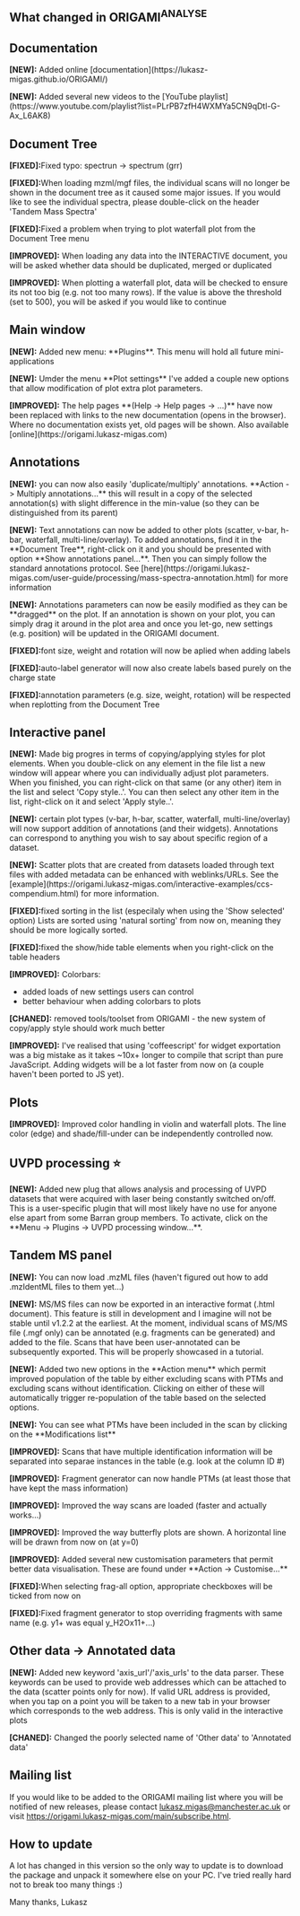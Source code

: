 <h2><strong>What changed in ORIGAMI<sup>ANALYSE</sup></strong></h2>

## Documentation

<p><strong>[NEW]:</strong> Added online [documentation](https://lukasz-migas.github.io/ORIGAMI/)

<p><strong>[NEW]:</strong> Added several new videos to the [YouTube playlist](https://www.youtube.com/playlist?list=PLrPB7zfH4WXMYa5CN9qDtl-G-Ax_L6AK8)

## Document Tree

<p><strong>[FIXED]:</strong>Fixed typo: spectrun -> spectrum (grr)

<p><strong>[FIXED]:</strong>When loading mzml/mgf files, the individual scans will no longer be shown in the document tree as it caused some major issues. If you would like to see the individual spectra, please double-click on the header 'Tandem Mass Spectra'

<p><strong>[FIXED]:</strong>Fixed a problem when trying to plot waterfall plot from the Document Tree menu

<p><strong>[IMPROVED]:</strong> When loading any data into the INTERACTIVE document, you will be asked whether data should be duplicated, merged or duplicated

<p><strong>[IMPROVED]:</strong> When plotting a waterfall plot, data will be checked to ensure its not too big (e.g. not too many rows). If the value is above the threshold (set to 500), you will be asked if you would like to continue

## Main window

<p><strong>[NEW]:</strong> Added new menu: **Plugins**. This menu will hold all future mini-applications

<p><strong>[NEW]:</strong> Umder the menu **Plot settings** I've added a couple new options that allow modification of plot extra plot parameters.

<p><strong>[IMPROVED]:</strong> The help pages **(Help -> Help pages -> ...)** have now been replaced with links to the new documentation (opens in the browser). Where no documentation exists yet, old pages will be shown. Also available [online](https://origami.lukasz-migas.com)

## Annotations

<p><strong>[NEW]:</strong> you can now also easily 'duplicate/multiply' annotations. **Action -> Multiply annotations...** this will result in a copy of the selected annotation(s) with slight difference in the min-value (so they can be distinguished from its parent)

<p><strong>[NEW]:</strong> Text annotations can now be added to other plots (scatter, v-bar, h-bar, waterfall, multi-line/overlay). To added annotations, find it in the **Document Tree**, right-click on it and you should be presented with option **Show annotations panel...**. Then you can simply follow the standard annotations protocol. See [here](https://origami.lukasz-migas.com/user-guide/processing/mass-spectra-annotation.html) for more information

<p><strong>[NEW]:</strong> Annotations parameters can now be easily modified as they can be **dragged** on the plot. If an annotation is shown on your plot, you can simply drag it around in the plot area and once you let-go, new settings (e.g. position) will be updated in the ORIGAMI document.

<p><strong>[FIXED]:</strong>font size, weight and rotation will now be aplied when adding labels

<p><strong>[FIXED]:</strong>auto-label generator will now also create labels based purely on the charge state

<p><strong>[FIXED]:</strong>annotation parameters (e.g. size, weight, rotation) will be respected when replotting from the Document Tree

## Interactive panel

<p><strong>[NEW]:</strong> Made big progres in terms of copying/applying styles for plot elements. When you
double-click on any element in the file list a new window will appear where you can individually adjust plot parameters. When you finished, you can right-click on that same (or any other) item in the list and select 'Copy style..'. You can then select any other item in the list, right-click on it and select 'Apply style..'.

<p><strong>[NEW]:</strong> certain plot types (v-bar, h-bar, scatter, waterfall, multi-line/overlay) will now support addition of annotations (and their widgets). Annotations can correspond to anything you wish to say about specific region of a dataset.

<p><strong>[NEW]:</strong> Scatter plots that are created from datasets loaded through text files with added metadata can be enhanced with weblinks/URLs. See the [example](https://origami.lukasz-migas.com/interactive-examples/ccs-compendium.html) for more information.

<p><strong>[FIXED]:</strong>fixed sorting in the list (especilaly when using the 'Show selected' option) Lists are sorted using 'natural sorting' from now on, meaning they should be more logically sorted.

<p><strong>[FIXED]:</strong>fixed the show/hide table elements when you right-click on the table headers

<p><strong>[IMPROVED]:</strong> Colorbars:

* added loads of new settings users can control
* better behaviour when adding colorbars to plots

<p><strong>[CHANED]:</strong> removed tools/toolset from ORIGAMI - the new system of copy/apply style should work much better

<p><strong>[IMPROVED]:</strong> I've realised that using 'coffeescript' for widget exportation was a big mistake as it takes ~10x+ longer to compile that script than pure JavaScript. Adding widgets will be a lot faster from now on (a couple haven't been ported to JS yet).

## Plots

<p><strong>[IMPROVED]:</strong> Improved color handling in violin and waterfall plots. The line color (edge) and shade/fill-under can be independently controlled now.

## UVPD processing :star:

<p><strong>[NEW]:</strong> Added new plug that allows analysis and processing of UVPD datasets that were acquired with laser being constantly switched on/off. This is a user-specific plugin that will most likely have no use for anyone else apart from some Barran group members. To activate, click on the **Menu -> Plugins -> UVPD processing window...**.

## Tandem MS panel

<p><strong>[NEW]:</strong> You can now load .mzML files (haven't figured out how to add .mzIdentML files to them yet...)

<p><strong>[NEW]:</strong> MS/MS files can now be exported in an interactive format (.html document). This feature is still in development and I imagine will not be stable until v1.2.2 at the earliest. At the moment, individual scans of MS/MS file (.mgf only) can be annotated (e.g. fragments can be generated) and added to the file. Scans that have been user-annotated can be subsequently exported. This will be properly showcased in a tutorial.

<p><strong>[NEW]:</strong> Added two new options in the **Action menu** which permit improved population of the table by either excluding scans with PTMs and excluding scans without identification. Clicking on either of these will automatically trigger re-population of the table based on the selected options.

<p><strong>[NEW]:</strong> You can see what PTMs have been included in the scan by clicking on the **Modifications list**

<p><strong>[IMPROVED]:</strong> Scans that have multiple identification information will be separated into separae instances in the table (e.g. look at the column ID #)

<p><strong>[IMPROVED]:</strong> Fragment generator can now handle PTMs (at least those that have kept the mass information)

<p><strong>[IMPROVED]:</strong> Improved the way scans are loaded (faster and actually works...)

<p><strong>[IMPROVED]:</strong> Improved the way butterfly plots are shown. A horizontal line will be drawn from now on (at y=0)

<p><strong>[IMPROVED]:</strong> Added several new customisation parameters that permit better data visualisation. These are found under **Action -> Customise...**

<p><strong>[FIXED]:</strong>When selecting frag-all option, appropriate checkboxes will be ticked from now on

<p><strong>[FIXED]:</strong>Fixed fragment generator to stop overriding fragments with same name (e.g. y1+ was equal y_H2Ox11+...)

## Other data -> Annotated data

<p><strong>[NEW]:</strong> Added new keyword 'axis_url'/'axis_urls' to the data parser. These keywords can be used to provide web addresses which can be attached to the data (scatter points only for now). If valid URL address is provided, when you tap on a point you will be taken to a new tab in your browser which corresponds to the web address. This is only valid in the interactive plots

<p><strong>[CHANED]:</strong> Changed the poorly selected name of 'Other data' to 'Annotated data'
<p></p>

## Mailing list

If you would like to be added to the ORIGAMI mailing list where you will be notified of new releases, please contact lukasz.migas@manchester.ac.uk or visit https://origami.lukasz-migas.com/main/subscribe.html.

## How to update

A lot has changed in this version so the only way to update is to download the package and unpack it somewhere else on your PC. I've tried really hard not to break too many things :)

Many thanks,
Lukasz